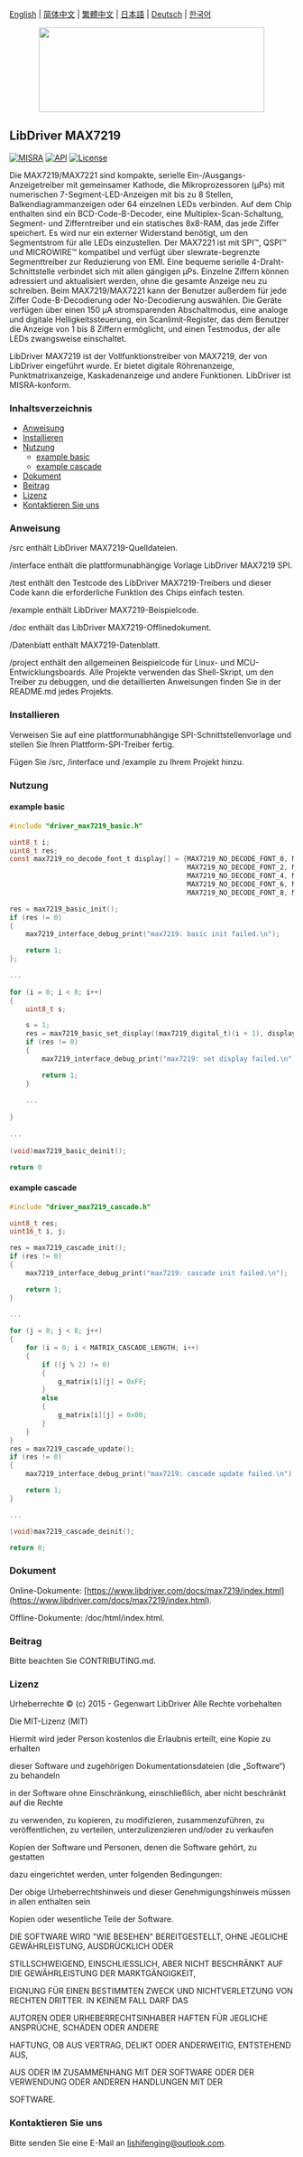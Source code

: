 [English](/README.md) | [ 简体中文](/README_zh-Hans.md) | [繁體中文](/README_zh-Hant.md) | [日本語](/README_ja.md) | [Deutsch](/README_de.md) | [한국어](/README_ko.md)

<div align=center>
<img src="/doc/image/logo.svg" width="400" height="150"/>
</div>

## LibDriver MAX7219
[![MISRA](https://img.shields.io/badge/misra-compliant-brightgreen.svg)](/misra/README.md) [![API](https://img.shields.io/badge/api-reference-blue.svg)](https://www.libdriver.com/docs/max7219/index.html) [![License](https://img.shields.io/badge/license-MIT-brightgreen.svg)](/LICENSE) 

Die MAX7219/MAX7221 sind kompakte, serielle Ein-/Ausgangs-Anzeigetreiber mit gemeinsamer Kathode, die Mikroprozessoren (μPs) mit numerischen 7-Segment-LED-Anzeigen mit bis zu 8 Stellen, Balkendiagrammanzeigen oder 64 einzelnen LEDs verbinden. Auf dem Chip enthalten sind ein BCD-Code-B-Decoder, eine Multiplex-Scan-Schaltung, Segment- und Zifferntreiber und ein statisches 8x8-RAM, das jede Ziffer speichert. Es wird nur ein externer Widerstand benötigt, um den Segmentstrom für alle LEDs einzustellen. Der MAX7221 ist mit SPI™, QSPI™ und MICROWIRE™ kompatibel und verfügt über slewrate-begrenzte Segmenttreiber zur Reduzierung von EMI. Eine bequeme serielle 4-Draht-Schnittstelle verbindet sich mit allen gängigen μPs. Einzelne Ziffern können adressiert und aktualisiert werden, ohne die gesamte Anzeige neu zu schreiben. Beim MAX7219/MAX7221 kann der Benutzer außerdem für jede Ziffer Code-B-Decodierung oder No-Decodierung auswählen. Die Geräte verfügen über einen 150 μA stromsparenden Abschaltmodus, eine analoge und digitale Helligkeitssteuerung, ein Scanlimit-Register, das dem Benutzer die Anzeige von 1 bis 8 Ziffern ermöglicht, und einen Testmodus, der alle LEDs zwangsweise einschaltet.

LibDriver MAX7219 ist der Vollfunktionstreiber von MAX7219, der von LibDriver eingeführt wurde. Er bietet digitale Röhrenanzeige, Punktmatrixanzeige, Kaskadenanzeige und andere Funktionen. LibDriver ist MISRA-konform.

### Inhaltsverzeichnis

  - [Anweisung](#Anweisung)
  - [Installieren](#Installieren)
  - [Nutzung](#Nutzung)
    - [example basic](#example-basic)
    - [example cascade](#example-cascade)
  - [Dokument](#Dokument)
  - [Beitrag](#Beitrag)
  - [Lizenz](#Lizenz)
  - [Kontaktieren Sie uns](#Kontaktieren-Sie-uns)

### Anweisung

/src enthält LibDriver MAX7219-Quelldateien.

/interface enthält die plattformunabhängige Vorlage LibDriver MAX7219 SPI.

/test enthält den Testcode des LibDriver MAX7219-Treibers und dieser Code kann die erforderliche Funktion des Chips einfach testen.

/example enthält LibDriver MAX7219-Beispielcode.

/doc enthält das LibDriver MAX7219-Offlinedokument.

/Datenblatt enthält MAX7219-Datenblatt.

/project enthält den allgemeinen Beispielcode für Linux- und MCU-Entwicklungsboards. Alle Projekte verwenden das Shell-Skript, um den Treiber zu debuggen, und die detaillierten Anweisungen finden Sie in der README.md jedes Projekts.

### Installieren

Verweisen Sie auf eine plattformunabhängige SPI-Schnittstellenvorlage und stellen Sie Ihren Plattform-SPI-Treiber fertig.

Fügen Sie /src, /interface und /example zu Ihrem Projekt hinzu.

### Nutzung

#### example basic

```C
#include "driver_max7219_basic.h"

uint8_t i;
uint8_t res;
const max7219_no_decode_font_t display[] = {MAX7219_NO_DECODE_FONT_0, MAX7219_NO_DECODE_FONT_1,
                                            MAX7219_NO_DECODE_FONT_2, MAX7219_NO_DECODE_FONT_3,
                                            MAX7219_NO_DECODE_FONT_4, MAX7219_NO_DECODE_FONT_5,
                                            MAX7219_NO_DECODE_FONT_6, MAX7219_NO_DECODE_FONT_7,
                                            MAX7219_NO_DECODE_FONT_8, MAX7219_NO_DECODE_FONT_9 };

res = max7219_basic_init();
if (res != 0)
{
    max7219_interface_debug_print("max7219: basic init failed.\n");

    return 1;
};

...                                            
                                            
for (i = 0; i < 8; i++)
{
    uint8_t s;

    s = 1;
    res = max7219_basic_set_display((max7219_digital_t)(i + 1), display[s]);
    if (res != 0)
    {
        max7219_interface_debug_print("max7219: set display failed.\n");

        return 1;
    }
    
    ...
    
}
                                            
...                                            
                                            
(void)max7219_basic_deinit();

return 0
```

#### example cascade

```c
#include "driver_max7219_cascade.h"

uint8_t res;
uint16_t i, j;

res = max7219_cascade_init();
if (res != 0)
{
    max7219_interface_debug_print("max7219: cascade init failed.\n");

    return 1;
}

...
    
for (j = 0; j < 8; j++)
{
    for (i = 0; i < MATRIX_CASCADE_LENGTH; i++)
    {
        if ((j % 2) != 0)
        {
            g_matrix[i][j] = 0xFF;
        }
        else
        {
            g_matrix[i][j] = 0x00;
        }
    }
}
res = max7219_cascade_update();
if (res != 0)
{
    max7219_interface_debug_print("max7219: cascade update failed.\n");

    return 1;
}

...

(void)max7219_cascade_deinit();

return 0;
```

### Dokument

Online-Dokumente: [https://www.libdriver.com/docs/max7219/index.html](https://www.libdriver.com/docs/max7219/index.html).

Offline-Dokumente: /doc/html/index.html.

### Beitrag

Bitte beachten Sie CONTRIBUTING.md.

### Lizenz

Urheberrechte © (c) 2015 - Gegenwart LibDriver Alle Rechte vorbehalten



Die MIT-Lizenz (MIT)



Hiermit wird jeder Person kostenlos die Erlaubnis erteilt, eine Kopie zu erhalten

dieser Software und zugehörigen Dokumentationsdateien (die „Software“) zu behandeln

in der Software ohne Einschränkung, einschließlich, aber nicht beschränkt auf die Rechte

zu verwenden, zu kopieren, zu modifizieren, zusammenzuführen, zu veröffentlichen, zu verteilen, unterzulizenzieren und/oder zu verkaufen

Kopien der Software und Personen, denen die Software gehört, zu gestatten

dazu eingerichtet werden, unter folgenden Bedingungen:



Der obige Urheberrechtshinweis und dieser Genehmigungshinweis müssen in allen enthalten sein

Kopien oder wesentliche Teile der Software.



DIE SOFTWARE WIRD "WIE BESEHEN" BEREITGESTELLT, OHNE JEGLICHE GEWÄHRLEISTUNG, AUSDRÜCKLICH ODER

STILLSCHWEIGEND, EINSCHLIESSLICH, ABER NICHT BESCHRÄNKT AUF DIE GEWÄHRLEISTUNG DER MARKTGÄNGIGKEIT,

EIGNUNG FÜR EINEN BESTIMMTEN ZWECK UND NICHTVERLETZUNG VON RECHTEN DRITTER. IN KEINEM FALL DARF DAS

AUTOREN ODER URHEBERRECHTSINHABER HAFTEN FÜR JEGLICHE ANSPRÜCHE, SCHÄDEN ODER ANDERE

HAFTUNG, OB AUS VERTRAG, DELIKT ODER ANDERWEITIG, ENTSTEHEND AUS,

AUS ODER IM ZUSAMMENHANG MIT DER SOFTWARE ODER DER VERWENDUNG ODER ANDEREN HANDLUNGEN MIT DER

SOFTWARE.

### Kontaktieren Sie uns

Bitte senden Sie eine E-Mail an lishifenging@outlook.com.